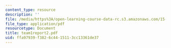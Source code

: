 ```yaml
---
content_type: resource
description: ''
file: /media/https%3A/open-learning-course-data-rc.s3.amazonaws.com/15-568a-practical-information-technology-management-spring-2005/ffa97939f3826c4415113cc13361de37_team1report2.pdf
file_type: application/pdf
resourcetype: Document
title: team1report2.pdf
uid: ffa97939-f382-6c44-1511-3cc13361de37
---
```

